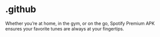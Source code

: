 # .github
Whether you’re at home, in the gym, or on the go, Spotify Premium APK ensures your favorite tunes are always at your fingertips.
